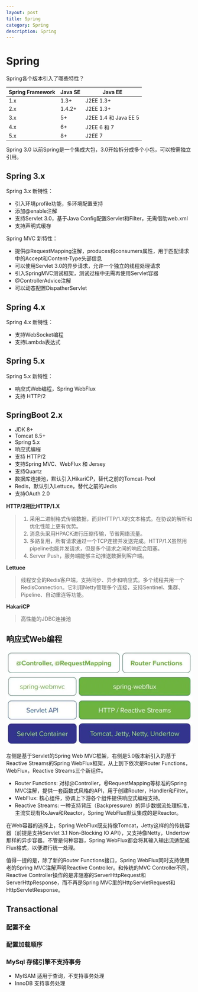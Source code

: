 ```yaml
---
layout: post
title: Spring
category: Spring
description: Spring
---
```


# Spring

Spring各个版本引入了哪些特性？

Spring Framework | Java SE |  Java EE  
-|-|-
1.x | 1.3+ | J2EE 1.3+ |
2.x | 1.4.2+ | J2EE 1.3+ |
3.x | 5+ | J2EE 1.4 和 Java EE 5 |
4.x | 6+ | J2EE 6 和 7 |
5.x | 8+ | J2EE 7 |

Spring 3.0 以前Spring是一个集成大包，3.0开始拆分成多个小包，可以按需独立引用。

## Spring 3.x

Spring 3.x 新特性：
- 引入环境profile功能，多环境配置支持
- 添加@enable注解
- 支持Servlet 3.0，基于Java Config配置Servlet和Filter，无需借助web.xml
- 支持声明式缓存

Spring MVC 新特性：
- 提供@RequestMapping注解，produces和consumers属性，用于匹配请求中的Accept和Content-Type头部信息
- 可以使用Servlet 3.0的异步请求，允许一个独立的线程处理请求
- 引入SpringMVC测试框架，测试过程中无需再使用Servlet容器
- @ControllerAdvice注解
- 可以动态配置DispatherServlet

## Spring 4.x

Spring 4.x 新特性：
- 支持WebSocket编程
- 支持Lambda表达式

## Spring 5.x

Spring 5.x 新特性：
- 响应式Web编程，Spring WebFlux
- 支持 HTTP/2

## SpringBoot 2.x

- JDK 8+
- Tomcat 8.5+
- Spring 5.x
- 响应式编程
- 支持 HTTP/2
- 支持Spring MVC、WebFlux 和 Jersey
- 支持Quartz
- 数据库连接池，默认引入HikariCP，替代之前的Tomcat-Pool
- Redis，默认引入Lettuce，替代之前的Jedis
- 支持OAuth 2.0

**HTTP/2相比HTTP/1.X**
> 1. 采用二进制格式传输数据，而非HTTP/1.X的文本格式。在协议的解析和优化性能上更有优势。
> 2. 消息头采用HPACK进行压缩传输，节省网络流量。
> 3. 多路复用，所有请求通过一个TCP连接并发送完成。HTTP/1.X虽然用pipeline也能并发请求，但是多个请求之间的响应会阻塞。
> 4. Server Push，服务端能够主动推送数据到客户端。

**Lettuce**
> 线程安全的Redis客户端，支持同步、异步和响应式。多个线程共用一个RedisConnection。它利用Netty管理多个连接，支持Sentinel、集群、Pipeline、自动重连等功能。

**HakariCP**
> 高性能的JDBC连接池

## 响应式Web编程

![](/assets/images/spring/springwebmvc.webp)

左侧是基于Servlet的Spring Web MVC框架，右侧是5.0版本新引入的基于Reactive Streams的Spring WebFlux框架，从上到下依次是Router Functions，WebFlux，Reactive Streams三个新组件。

- Router Functions: 对标@Controller，@RequestMapping等标准的Spring MVC注解，提供一套函数式风格的API，用于创建Router，Handler和Filter。
- WebFlux: 核心组件，协调上下游各个组件提供响应式编程支持。
- Reactive Streams: 一种支持背压（Backpressure）的异步数据流处理标准，主流实现有RxJava和Reactor，Spring WebFlux默认集成的是Reactor。

在Web容器的选择上，Spring WebFlux既支持像Tomcat，Jetty这样的的传统容器（前提是支持Servlet 3.1 Non-Blocking IO API），又支持像Netty，Undertow那样的异步容器。不管是何种容器，Spring WebFlux都会将其输入输出流适配成Flux<DataBuffer>格式，以便进行统一处理。

值得一提的是，除了新的Router Functions接口，Spring WebFlux同时支持使用老的Spring MVC注解声明Reactive Controller。和传统的MVC Controller不同，Reactive Controller操作的是非阻塞的ServerHttpRequest和ServerHttpResponse，而不再是Spring MVC里的HttpServletRequest和HttpServletResponse。

## Transactional

### 配置不全

### 配置加载顺序

### MySql 存储引擎不支持事务

* MyISAM 适用于查询，不支持事务处理
* InnoDB 支持事务处理
